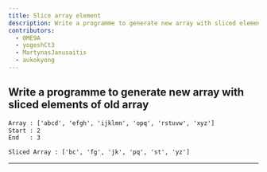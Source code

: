 ```yaml
---
title: Slice array element 
description: Write a programme to generate new array with sliced elements of old array
contributors:
  - 0ME9A
  - yogeshCt3
  - MartynasJanusaitis
  - aukokyong
---
```


## Write a programme to generate new array with sliced elements of old array

```txt
Array : ['abcd', 'efgh', 'ijklmn', 'opq', 'rstuvw', 'xyz']
Start : 2
End   : 3

Sliced Array : ['bc', 'fg', 'jk', 'pq', 'st', 'yz']
```

---
